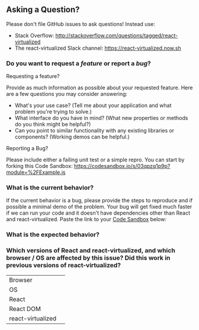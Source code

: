 ## Asking a Question?

Please don't file GitHub issues to ask questions! Instead use:
* Stack Overflow: http://stackoverflow.com/questions/tagged/react-virtualized
* The react-virtualized Slack channel: https://react-virtualized.now.sh

### Do you want to request a *feature* or report a *bug*?

Requesting a feature?

Provide as much information as possible about your requested feature. Here are a few questions you may consider answering:

* What's your use case? (Tell me about your application and what problem you're trying to solve.)
* What interface do you have in mind? (What new properties or methods do you think might be helpful?)
* Can you point to similar functionality with any existing libraries or components? (Working demos can be helpful.)

Reporting a Bug?

Please include either a failing unit test or a simple repro. You can start by forking this Code Sandbox: https://codesandbox.io/s/03qpzq1p9p?module=%2FExample.js

### What is the current behavior?

If the current behavior is a bug, please provide the steps to reproduce and if possible a minimal demo of the problem. Your bug will get fixed much faster if we can run your code and it doesn't have dependencies other than React and react-virtualized. Paste the link to your [Code Sandbox](https://codesandbox.io/s/03qpzq1p9p?module=%2FExample.js) below:

### What is the expected behavior?

### Which versions of React and react-virtualized, and which browser / OS are affected by this issue? Did this work in previous versions of react-virtualized?
|                   |          |
|-------------------|----------|
| Browser           |          |
| OS                |          |
| React             |          |
| React DOM         |          |
| react-virtualized |          |
